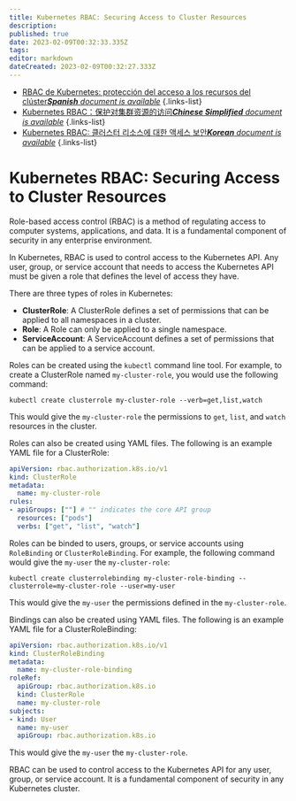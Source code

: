 ```yaml
---
title: Kubernetes RBAC: Securing Access to Cluster Resources
description: 
published: true
date: 2023-02-09T00:32:33.335Z
tags: 
editor: markdown
dateCreated: 2023-02-09T00:32:27.333Z
---
```


- [RBAC de Kubernetes: protección del acceso a los recursos del clúster***Spanish** document is available*](/es/Knowledge-base/Kubernetes/kubernetes-rbac-securing-access-to-cluster-resources)
{.links-list}
- [Kubernetes RBAC：保护对集群资源的访问***Chinese Simplified** document is available*](/zh/Knowledge-base/Kubernetes/kubernetes-rbac-securing-access-to-cluster-resources)
{.links-list}
- [Kubernetes RBAC: 클러스터 리소스에 대한 액세스 보안***Korean** document is available*](/ko/Knowledge-base/Kubernetes/kubernetes-rbac-securing-access-to-cluster-resources)
{.links-list}


# Kubernetes RBAC: Securing Access to Cluster Resources

Role-based access control (RBAC) is a method of regulating access to computer systems, applications, and data. It is a fundamental component of security in any enterprise environment.

In Kubernetes, RBAC is used to control access to the Kubernetes API. Any user, group, or service account that needs to access the Kubernetes API must be given a role that defines the level of access they have.

There are three types of roles in Kubernetes:

- **ClusterRole**: A ClusterRole defines a set of permissions that can be applied to all namespaces in a cluster.
- **Role**: A Role can only be applied to a single namespace.
- **ServiceAccount**: A ServiceAccount defines a set of permissions that can be applied to a service account.

Roles can be created using the `kubectl` command line tool. For example, to create a ClusterRole named `my-cluster-role`, you would use the following command:

```
kubectl create clusterrole my-cluster-role --verb=get,list,watch
```

This would give the `my-cluster-role` the permissions to `get`, `list`, and `watch` resources in the cluster.

Roles can also be created using YAML files. The following is an example YAML file for a ClusterRole:

```yaml
apiVersion: rbac.authorization.k8s.io/v1
kind: ClusterRole
metadata:
  name: my-cluster-role
rules:
- apiGroups: [""] # "" indicates the core API group
  resources: ["pods"]
  verbs: ["get", "list", "watch"]
```

Roles can be binded to users, groups, or service accounts using `RoleBinding` or `ClusterRoleBinding`. For example, the following command would give the `my-user` the `my-cluster-role`:

```
kubectl create clusterrolebinding my-cluster-role-binding --clusterrole=my-cluster-role --user=my-user
```

This would give the `my-user` the permissions defined in the `my-cluster-role`.

 Bindings can also be created using YAML files. The following is an example YAML file for a ClusterRoleBinding:

```yaml
apiVersion: rbac.authorization.k8s.io/v1
kind: ClusterRoleBinding
metadata:
  name: my-cluster-role-binding
roleRef:
  apiGroup: rbac.authorization.k8s.io
  kind: ClusterRole
  name: my-cluster-role
subjects:
- kind: User
  name: my-user
  apiGroup: rbac.authorization.k8s.io
```

This would give the `my-user` the `my-cluster-role`.

RBAC can be used to control access to the Kubernetes API for any user, group, or service account. It is a fundamental component of security in any Kubernetes cluster.